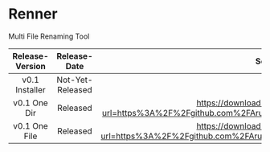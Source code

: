 # Renner
 Multi File Renaming Tool

| Release-Version  | Release-Date  | Source |
| :--------------: |:-------------:|:------:|
| v0.1 Installer   | Not-Yet-Released |  |
| v0.1 One Dir     | Released | https://download-directory.github.io/?url=https%3A%2F%2Fgithub.com%2FArun0A%2FRenner%2Ftree%2Fmain%2FOneDir |
| v0.1 One File    | Released | https://download-directory.github.io/?url=https%3A%2F%2Fgithub.com%2FArun0A%2FRenner%2Ftree%2Fmain%2FOneFile |
